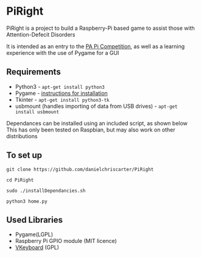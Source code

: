 # PiRight

PiRight is a project to build a Raspberry-Pi based game to assist those with Attention-Defecit Disorders

It is intended as an entry to the [PA Pi Competition](http://www.paconsulting.com/events/raspberry-pi-competition), as well as a learning experience with the use of Pygame for a GUI

## Requirements
* Python3 - `apt-get install python3`
* Pygame - [instructions for installation](http://askubuntu.com/questions/401342/how-to-download-pygame-in-python3-3)
* Tkinter - `apt-get install python3-tk`
* usbmount (handles importing of data from USB drives) - `apt-get install usbmount`

Dependances can be installed using an included script, as shown below
This has only been tested on Raspbian, but may also work on other distributions

## To set up
 `git clone https://github.com/danielchriscarter/PiRight`

 `cd PiRight`

 `sudo ./installDependancies.sh`

 `python3 home.py`

## Used Libraries
* Pygame(LGPL)
* Raspberry Pi GPIO module (MIT licence)
* [VKeyboard](https://github.com/wbphelps/VKeyboard) (GPL)